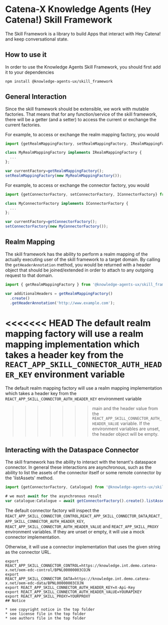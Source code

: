 # Catena-X Knowledge Agents (Hey Catena!) Skill Framework

The Skill Framework is a library to build Apps that interact with Hey Catena! and keep conversational state.

## How to use it

In order to use the Knowledge Agents Skill Framework, you should first add it to your dependencies

```console
npm install @knowledge-agents-ux/skill_framework
```

## General Interaction

Since the skill framework should be extensible, we work with mutable factories. That means that for any
function/service of the skill framework, there will be a getter (and a setter) to access the current or exchange the current
factories.

For example, to access or exchange the realm mapping factory, you would

```typescript
import {getRealmMappingFactory, setRealmMappingFactory, IRealmMappingFactory} from '@knowledge-agents-ux/skill_framework';

class MyRealmMappingFactory implements IRealmMappingFactory {
  ...
};

var currentFactory=getRealmMappingFactory();
setRealmMappingFactory(new MyRealmMappingFactory());
```

For example, to access or exchange the connector factory, you would

```typescript
import {getConnectorFactory, setConnectorFactory, IConnectorFactory} from '@knowledge-agents-ux/skill_framework';

class MyConnectorFactory implements IConnectorFactory {
  ...
};

var currentFactory=getConnectorFactory();
setConnectorFactory(new MyConnectorFactory());
```

## Realm Mapping

The skill framework has the ability to perform a realm mapping of the actually executing user of the skill framework
to a target domain. By calling the `getHeaderAnnotation` method, you would be returned with a header object that
should be joined/extended in order to attach to any outgoing request to that domain.

```typescript
import { getRealmMappingFactory } from '@knowledge-agents-ux/skill_framework';

var additionalHeaders = getRealmMappingFactory()
  .create()
  .getHeaderAnnotation('http://www.example.com');
```

<<<<<<< HEAD
The default realm mapping factory will use a realm mapping implementation which takes a header key from the `REACT_APP_SKILL_CONNECTOR_AUTH_HEADER_KEY` environment variable 
=======
The default realm mapping factory will use a realm mapping implementation which takes a header key from the `REACT_APP_SKILL_CONNECTOR_AUTH_HEADER_KEY` environment variable
>>>>>>> main
and the header value from the `REACT_APP_SKILL_CONNECTOR_AUTH_HEADER_VALUE` variable. If the environment variables are unset, the header object will be empty.

## Interacting with the Dataspace Connector

The skill framework has the ability to interact with the tenant's dataspace connector. In general these interactions are asynchronous, such as the ability
to list the assets of the connector itself or some remote connector by the 'listAssets' method.

```typescript
import {getConnectorFactory, Catalogue} from '@knowledge-agents-ux/skill_framework';

# we must await for the asynchronous result
var catalogue:Catalogue = await getConnectorFactory().create().listAssets();
```

The default connector factory will inspect the `REACT_APP_SKILL_CONNECTOR_CONTROL`,`REACT_APP_SKILL_CONNECTOR_DATA`,`REACT_APP_SKILL_CONNECTOR_AUTH_HEADER_KEY`, `REACT_APP_SKILL_CONNECTOR_AUTH_HEADER_VALUE` and `REACT_APP_SKILL_PROXY` environment variables.
If they are unset or empty, it will use a mock connector implementation.

Otherwise, it will use a connector implementation that uses the given string as the connector URL.

```console
export REACT_APP_SKILL_CONNECTOR_CONTROL=https://knowledge.int.demo.catena-x.net/oem-edc-control/BPNL00000003COJN
export REACT_APP_SKILL_CONNECTOR_DATA=https://knowledge.int.demo.catena-x.net/oem-edc-data/BPNL00000003COJN
export REACT_APP_SKILL_CONNECTOR_AUTH_HEADER_KEY=X-Api-Key
export REACT_APP_SKILL_CONNECTOR_AUTH_HEADER_VALUE=YOURAPIKEY
export REACT_APP_SKILL_PROXY=YOURPROXY
## Notice

* see copyright notice in the top folder
* see license file in the top folder
* see authors file in the top folder





```
